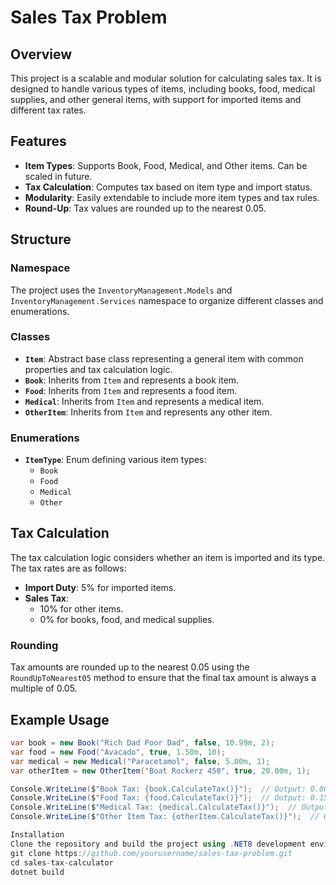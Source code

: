 # Sales Tax Problem

## Overview

This project is a scalable and modular solution for calculating sales tax. It is designed to handle various types of items, including books, food, medical supplies, and other general items, with support for imported items and different tax rates.

## Features

- **Item Types**: Supports Book, Food, Medical, and Other items. Can be scaled in future.
- **Tax Calculation**: Computes tax based on item type and import status.
- **Modularity**: Easily extendable to include more item types and tax rules.
- **Round-Up**: Tax values are rounded up to the nearest 0.05.

## Structure

### Namespace

The project uses the `InventoryManagement.Models` and `InventoryManagement.Services` namespace to organize different classes and enumerations.

### Classes

- **`Item`**: Abstract base class representing a general item with common properties and tax calculation logic.
- **`Book`**: Inherits from `Item` and represents a book item.
- **`Food`**: Inherits from `Item` and represents a food item.
- **`Medical`**: Inherits from `Item` and represents a medical item.
- **`OtherItem`**: Inherits from `Item` and represents any other item.

### Enumerations

- **`ItemType`**: Enum defining various item types:
  - `Book`
  - `Food`
  - `Medical`
  - `Other`

## Tax Calculation

The tax calculation logic considers whether an item is imported and its type. The tax rates are as follows:

- **Import Duty**: 5% for imported items.
- **Sales Tax**:
  - 10% for other items.
  - 0% for books, food, and medical supplies.

### Rounding

Tax amounts are rounded up to the nearest 0.05 using the `RoundUpToNearest05` method to ensure that the final tax amount is always a multiple of 0.05.

## Example Usage

```csharp
var book = new Book("Rich Dad Poor Dad", false, 10.99m, 2);
var food = new Food("Avacado", true, 1.50m, 10);
var medical = new Medical("Paracetamol", false, 5.00m, 1);
var otherItem = new OtherItem("Boat Rockerz 450", true, 20.00m, 1);

Console.WriteLine($"Book Tax: {book.CalculateTax()}");  // Output: 0.00
Console.WriteLine($"Food Tax: {food.CalculateTax()}");  // Output: 0.15
Console.WriteLine($"Medical Tax: {medical.CalculateTax()}");  // Output: 0.00
Console.WriteLine($"Other Item Tax: {otherItem.CalculateTax()}");  // Output: 3.00

Installation
Clone the repository and build the project using .NET8 development environment.
git clone https://github.com/yourusername/sales-tax-problem.git
cd sales-tax-calculator
dotnet build
